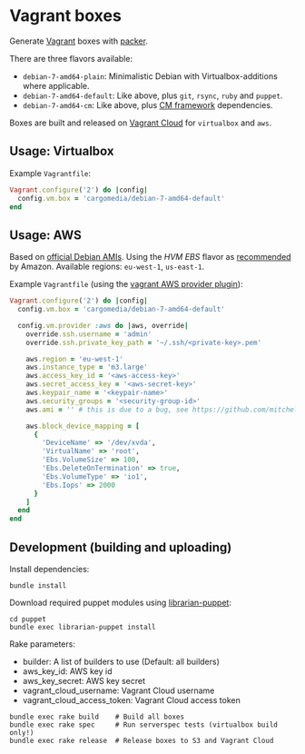 Vagrant boxes
=============
Generate [Vagrant](http://www.vagrantup.com/) boxes with [packer](http://www.packer.io/).

There are three flavors available:
- `debian-7-amd64-plain`: Minimalistic Debian with Virtualbox-additions where applicable.
- `debian-7-amd64-default`: Like above, plus `git`, `rsync`, `ruby` and `puppet`.
- `debian-7-amd64-cm`: Like above, plus [CM framework](https://github.com/cargomedia/cm) dependencies.

Boxes are built and released on [Vagrant Cloud](https://vagrantcloud.com/cargomedia) for `virtualbox` and `aws`.

Usage: Virtualbox
-----------------

Example `Vagrantfile`:
```ruby
Vagrant.configure('2') do |config|
  config.vm.box = 'cargomedia/debian-7-amd64-default'
end
```

Usage: AWS
----------
Based on [official Debian AMIs](https://wiki.debian.org/Cloud/AmazonEC2Image/Wheezy).
Using the *HVM EBS* flavor as [recommended](http://docs.aws.amazon.com/AWSEC2/latest/UserGuide/virtualization_types.html) by Amazon.
Available regions: `eu-west-1`, `us-east-1`.

Example `Vagrantfile` (using the [vagrant AWS provider plugin](https://github.com/mitchellh/vagrant-aws)):
```ruby
Vagrant.configure('2') do |config|
  config.vm.box = 'cargomedia/debian-7-amd64-default'

  config.vm.provider :aws do |aws, override|
    override.ssh.username = 'admin'
    override.ssh.private_key_path = '~/.ssh/<private-key>.pem'

    aws.region = 'eu-west-1'
    aws.instance_type = 'm3.large'
    aws.access_key_id = '<aws-access-key>'
    aws.secret_access_key = '<aws-secret-key>'
    aws.keypair_name = '<keypair-name>'
    aws.security_groups = '<security-group-id>'
    aws.ami = '' # this is due to a bug, see https://github.com/mitchellh/vagrant-aws/issues/330

    aws.block_device_mapping = [
      {
        'DeviceName' => '/dev/xvda',
        'VirtualName' => 'root',
        'Ebs.VolumeSize' => 100,
        'Ebs.DeleteOnTermination' => true,
        'Ebs.VolumeType' => 'io1',
        'Ebs.Iops' => 2000
      }
    ]
  end
end
```

Development (building and uploading)
------------------------------------
Install dependencies:
```
bundle install
```

Download required puppet modules using [librarian-puppet](http://librarian-puppet.com/):
```
cd puppet
bundle exec librarian-puppet install
```

Rake parameters:
- builder: A list of builders to use (Default: all builders)
- aws_key_id: AWS key id
- aws_key_secret: AWS key secret
- vagrant_cloud_username: Vagrant Cloud username
- vagrant_cloud_access_token: Vagrant Cloud access token

```
bundle exec rake build    # Build all boxes
bundle exec rake spec     # Run serverspec tests (virtualbox build only!)
bundle exec rake release  # Release boxes to S3 and Vagrant Cloud
```
